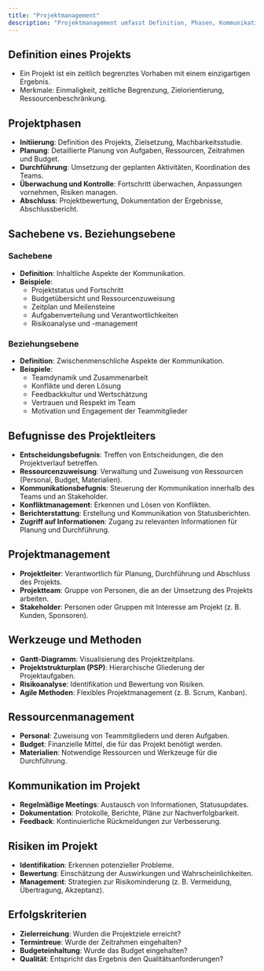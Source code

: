 ```yaml
---
title: "Projektmanagement"
description: "Projektmanagement umfasst Definition, Phasen, Kommunikation und Risiken. Der Projektleiter koordiniert Ressourcen und Stakeholder. Werkzeuge wie Gantt-Diagramme unterstützen die Zielerreichung innerhalb von Zeit, Budget und Qualität."
---
```


## Definition eines Projekts
- Ein Projekt ist ein zeitlich begrenztes Vorhaben mit einem einzigartigen Ergebnis.
- Merkmale: Einmaligkeit, zeitliche Begrenzung, Zielorientierung, Ressourcenbeschränkung.

## Projektphasen
- **Initiierung**: Definition des Projekts, Zielsetzung, Machbarkeitsstudie.
- **Planung**: Detaillierte Planung von Aufgaben, Ressourcen, Zeitrahmen und Budget.
- **Durchführung**: Umsetzung der geplanten Aktivitäten, Koordination des Teams.
- **Überwachung und Kontrolle**: Fortschritt überwachen, Anpassungen vornehmen, Risiken managen.
- **Abschluss**: Projektbewertung, Dokumentation der Ergebnisse, Abschlussbericht.

## Sachebene vs. Beziehungsebene
### Sachebene
- **Definition**: Inhaltliche Aspekte der Kommunikation.
- **Beispiele**:
	- Projektstatus und Fortschritt
	- Budgetübersicht und Ressourcenzuweisung
	- Zeitplan und Meilensteine
	- Aufgabenverteilung und Verantwortlichkeiten
	- Risikoanalyse und -management

### Beziehungsebene
- **Definition**: Zwischenmenschliche Aspekte der Kommunikation.
- **Beispiele**:
	- Teamdynamik und Zusammenarbeit
	- Konflikte und deren Lösung
	- Feedbackkultur und Wertschätzung
	- Vertrauen und Respekt im Team
	- Motivation und Engagement der Teammitglieder

## Befugnisse des Projektleiters
- **Entscheidungsbefugnis**: Treffen von Entscheidungen, die den Projektverlauf betreffen.
- **Ressourcenzuweisung**: Verwaltung und Zuweisung von Ressourcen (Personal, Budget, Materialien).
- **Kommunikationsbefugnis**: Steuerung der Kommunikation innerhalb des Teams und an Stakeholder.
- **Konfliktmanagement**: Erkennen und Lösen von Konflikten.
- **Berichterstattung**: Erstellung und Kommunikation von Statusberichten.
- **Zugriff auf Informationen**: Zugang zu relevanten Informationen für Planung und Durchführung.

## Projektmanagement
- **Projektleiter**: Verantwortlich für Planung, Durchführung und Abschluss des Projekts.
- **Projektteam**: Gruppe von Personen, die an der Umsetzung des Projekts arbeiten.
- **Stakeholder**: Personen oder Gruppen mit Interesse am Projekt (z. B. Kunden, Sponsoren).

## Werkzeuge und Methoden
- **Gantt-Diagramm**: Visualisierung des Projektzeitplans.
- **Projektstrukturplan (PSP)**: Hierarchische Gliederung der Projektaufgaben.
- **Risikoanalyse**: Identifikation und Bewertung von Risiken.
- **Agile Methoden**: Flexibles Projektmanagement (z. B. Scrum, Kanban).

## Ressourcenmanagement
- **Personal**: Zuweisung von Teammitgliedern und deren Aufgaben.
- **Budget**: Finanzielle Mittel, die für das Projekt benötigt werden.
- **Materialien**: Notwendige Ressourcen und Werkzeuge für die Durchführung.

## Kommunikation im Projekt
- **Regelmäßige Meetings**: Austausch von Informationen, Statusupdates.
- **Dokumentation**: Protokolle, Berichte, Pläne zur Nachverfolgbarkeit.
- **Feedback**: Kontinuierliche Rückmeldungen zur Verbesserung.

## Risiken im Projekt
- **Identifikation**: Erkennen potenzieller Probleme.
- **Bewertung**: Einschätzung der Auswirkungen und Wahrscheinlichkeiten.
- **Management**: Strategien zur Risikominderung (z. B. Vermeidung, Übertragung, Akzeptanz).

## Erfolgskriterien
- **Zielerreichung**: Wurden die Projektziele erreicht?
- **Termintreue**: Wurde der Zeitrahmen eingehalten?
- **Budgeteinhaltung**: Wurde das Budget eingehalten?
- **Qualität**: Entspricht das Ergebnis den Qualitätsanforderungen?

